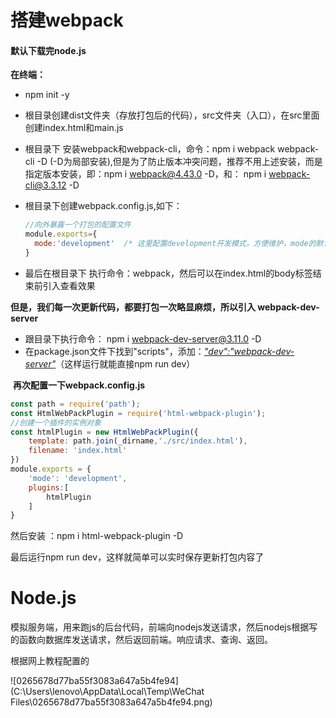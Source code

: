# 搭建webpack

#### 默认下载完node.js

**在终端：**

- npm init -y

- 根目录创建dist文件夹（存放打包后的代码），src文件夹（入口），在src里面创建index.html和main.js

- 根目录下 安装webpack和webpack-cli，命令：npm i webpack webpack-cli -D                  (-D为局部安装),但是为了防止版本冲突问题，推荐不用上述安装，而是指定版本安装，即：npm i webpack@4.43.0 -D，和：   npm i webpack-cli@3.3.12 -D

- 根目录下创建webpack.config.js,如下：

  ```js
  //向外暴露一个打包的配置文件
  module.exports={
  	mode:'development'  /* 这里配置development开发模式，方便维护，mode的默认配置就是production，就是说如果你不配置mode默认值是生产模式（压缩后的）*/
  }
  ```

- 最后在根目录下   执行命令：webpack，然后可以在index.html的body标签结束前引入查看效果



**但是，我们每一次更新代码，都要打包一次略显麻烦，所以引入 webpack-dev-server**

- 跟目录下执行命令： npm i webpack-dev-server@3.11.0 -D  
- 在package.json文件下找到"scripts"，添加：*<u>"dev":"webpack-dev-server"</u>*（这样运行就能直接npm run dev）

​	**再次配置一下webpack.config.js**

```js
const path = require('path');
const HtmlWebPackPlugin = require('html-webpack-plugin');
//创建一个插件的实例对象
const htmlPlugin = new HtmlWebPackPlugin({
    template: path.join(_dirname,'./src/index.html'),
    filename: 'index.html'
})
module.exports = {
    'mode': 'development',
    plugins:[
        htmlPlugin
    ]
}
```

然后安装 ：npm i html-webpack-plugin -D

最后运行npm run dev，这样就简单可以实时保存更新打包内容了

# Node.js

模拟服务端，用来跑js的后台代码，前端向nodejs发送请求，然后nodejs根据写的函数向数据库发送请求，然后返回前端。响应请求、查询、返回。

根据网上教程配置的

![0265678d77ba55f3083a647a5b4fe94](C:\Users\lenovo\AppData\Local\Temp\WeChat Files\0265678d77ba55f3083a647a5b4fe94.png)